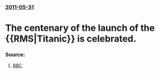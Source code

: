 ### [2011-05-31](/news/2011/05/31/index.md)

# The centenary of the launch of the {{RMS|Titanic}} is celebrated. 




### Source:

1. [BBC](http://www.bbc.co.uk/news/magazine-13593391)
